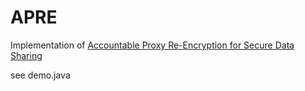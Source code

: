 # APRE
Implementation of [Accountable Proxy Re-Encryption for Secure Data Sharing](https://ieeexplore.ieee.org/abstract/document/8502807)

see demo.java